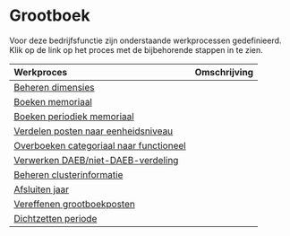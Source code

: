 # Grootboek

Voor deze bedrijfsfunctie zijn onderstaande werkprocessen gedefinieerd. Klik op de link op het proces met de bijbehorende stappen in te zien.

Werkproces | Omschrijving
:--- | :---
[Beheren dimensies](beheren-dimensies/) | 
[Boeken memoriaal](boeken-memoriaal/) | 
[Boeken periodiek memoriaal](boeken-periodiek-memoriaal/) | 
[Verdelen posten naar eenheidsniveau](verdelen-kosten-naar-eenheidsniveau/) | 
[Overboeken categoriaal naar functioneel](overboeken-categoriaal-naar-functioneel/) | 
[Verwerken DAEB/niet-DAEB-verdeling](verwerken-daeb-niet-daeb-verdeling/) | 
[Beheren clusterinformatie](beheren-clusterinformatie/) | 
[Afsluiten jaar](afsluiten-jaar/) | 
[Vereffenen grootboekposten](vereffenen-grootboekposten/) | 
[Dichtzetten periode](dichtzetten-periode/) | 
